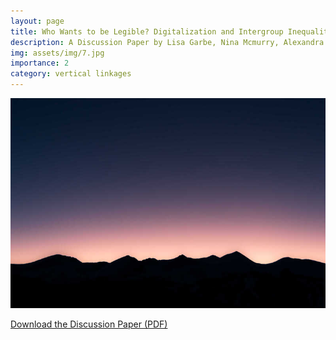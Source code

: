 ```yaml
---
layout: page
title: Who Wants to be Legible? Digitalization and Intergroup Inequality in Kenya
description: A Discussion Paper by Lisa Garbe, Nina Mcmurry, Alexandra Scacco and Kelly Zhang
img: assets/img/7.jpg
importance: 2
category: vertical linkages
---
```


![image text](assets/img/7.jpg)

[Download the Discussion Paper (PDF)](assets/pdf/articles/2024-who-wants-to-be-legible.pdf)

